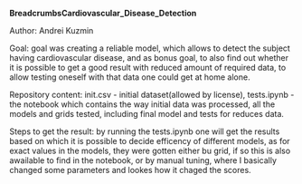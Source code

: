 **BreadcrumbsCardiovascular_Disease_Detection**

Author: Andrei Kuzmin


Goal: goal was creating a reliable model, which allows to detect the subject having cardiovascular disease, and as bonus goal, to also find out whether it is possible to get a good result with reduced amount of required data, to allow testing oneself with that data one could get at home alone.


Repository content: init.csv - initial dataset(allowed by license), tests.ipynb - the notebook which contains the way initial data was processed, all the models and grids tested, including final model and tests for reduces data. 


Steps to get the result: by running the tests.ipynb one will get the results based on which it is possible to decide efficency of different models, as for exact values in the models, they were gotten either bu grid, if so this is also awailable to find in the notebook, or by manual tuning, where I basically changed  some parameters and lookes how it chaged the scores.
